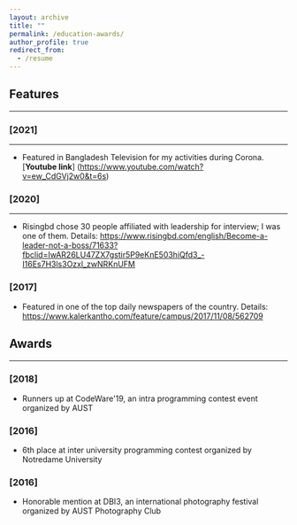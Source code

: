 ```yaml
---
layout: archive
title: ""
permalink: /education-awards/
author_profile: true
redirect_from:
  - /resume
---
```



## Features 
----------------
### [2021]
-----------
* Featured in Bangladesh Television for my activities during Corona. [**Youtube link**] (https://www.youtube.com/watch?v=ew_CdGVj2w0&t=6s)

### [2020]
-----------
* Risingbd chose 30 people affiliated with leadership for interview; I was one of them. Details: https://www.risingbd.com/english/Become-a-leader-not-a-boss/71633?fbclid=IwAR26LU47ZX7gstir5P9eKnE503hiQfd3_-I16Es7H3ls3Ozxl_zwNRKnUFM

### [2017]

* Featured in one of the top daily newspapers of the country. Details: https://www.kalerkantho.com/feature/campus/2017/11/08/562709
 
## Awards
----------------
### [2018]
* Runners up at CodeWare'19, an intra programming contest event organized by AUST

### [2016]
* 6th place at inter university programming contest organized by Notredame University 

### [2016]
* Honorable mention at DBI3, an international photography festival organized by AUST Photography Club
